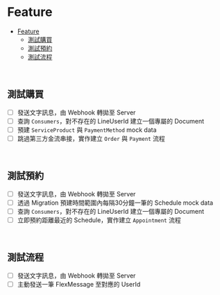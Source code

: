 # Feature

- [Feature](#feature)
  - [測試購買](#測試購買)
  - [測試預約](#測試預約)
  - [測試流程](#測試流程)

<br>

## 測試購買

- [ ] 發送文字訊息，由 Webhook 轉拋至 Server
- [ ] 查詢 `Consumers`，對不存在的 LineUserId 建立一個專屬的 Document
- [ ] 預建 `ServiceProduct` 與 `PaymentMethod` mock data
- [ ] 跳過第三方金流串接，實作建立 `Order` 與 `Payment` 流程

<br>

## 測試預約

- [ ] 發送文字訊息，由 Webhook 轉拋至 Server
- [ ] 透過 Migration 預建時間範圍內每隔30分鐘一筆的 Schedule mock data
- [ ] 查詢 `Consumers`，對不存在的 LineUserId 建立一個專屬的 Document
- [ ] 立即預約距離最近的 Schedule，實作建立 `Appointment` 流程

<br>

## 測試流程

- [ ] 發送文字訊息，由 Webhook 轉拋至 Server
- [ ] 主動發送一筆 FlexMessage 至對應的 UserId